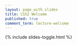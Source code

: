 ```yaml
---
layout: page_with_slides
title: CS52 Welcome
published: true
comment_term: lecture-welcome
---
```



{% include slides-toggle.html %}
